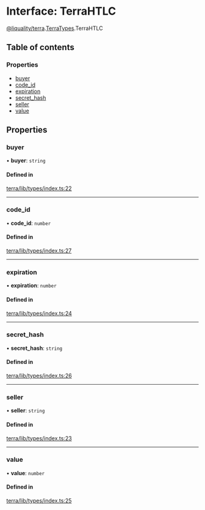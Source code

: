 # Interface: TerraHTLC

[@liquality/terra](../wiki/@liquality.terra).[TerraTypes](../wiki/@liquality.terra.TerraTypes).TerraHTLC

## Table of contents

### Properties

- [buyer](../wiki/@liquality.terra.TerraTypes.TerraHTLC#buyer)
- [code\_id](../wiki/@liquality.terra.TerraTypes.TerraHTLC#code_id)
- [expiration](../wiki/@liquality.terra.TerraTypes.TerraHTLC#expiration)
- [secret\_hash](../wiki/@liquality.terra.TerraTypes.TerraHTLC#secret_hash)
- [seller](../wiki/@liquality.terra.TerraTypes.TerraHTLC#seller)
- [value](../wiki/@liquality.terra.TerraTypes.TerraHTLC#value)

## Properties

### buyer

• **buyer**: `string`

#### Defined in

[terra/lib/types/index.ts:22](https://github.com/liquality/chainabstractionlayer/blob/9cc13847/packages/terra/lib/types/index.ts#L22)

___

### code\_id

• **code\_id**: `number`

#### Defined in

[terra/lib/types/index.ts:27](https://github.com/liquality/chainabstractionlayer/blob/9cc13847/packages/terra/lib/types/index.ts#L27)

___

### expiration

• **expiration**: `number`

#### Defined in

[terra/lib/types/index.ts:24](https://github.com/liquality/chainabstractionlayer/blob/9cc13847/packages/terra/lib/types/index.ts#L24)

___

### secret\_hash

• **secret\_hash**: `string`

#### Defined in

[terra/lib/types/index.ts:26](https://github.com/liquality/chainabstractionlayer/blob/9cc13847/packages/terra/lib/types/index.ts#L26)

___

### seller

• **seller**: `string`

#### Defined in

[terra/lib/types/index.ts:23](https://github.com/liquality/chainabstractionlayer/blob/9cc13847/packages/terra/lib/types/index.ts#L23)

___

### value

• **value**: `number`

#### Defined in

[terra/lib/types/index.ts:25](https://github.com/liquality/chainabstractionlayer/blob/9cc13847/packages/terra/lib/types/index.ts#L25)
